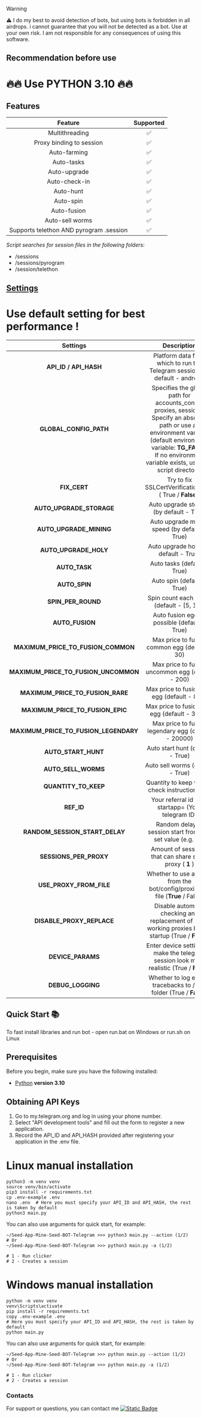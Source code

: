 > [!WARNING]
> ⚠️ I do my best to avoid detection of bots, but using bots is forbidden in all airdrops. i cannot guarantee that you will not be detected as a bot. Use at your own risk. I am not responsible for any consequences of using this software.


## Recommendation before use

# 🔥🔥 Use PYTHON 3.10 🔥🔥

## Features  
|                 Feature                 | Supported |
|:---------------------------------------:|:---------:|
|             Multithreading              |     ✅     |
|        Proxy binding to session         |     ✅     |
|              Auto-farming               |     ✅     |
|               Auto-tasks                |     ✅     |
|              Auto-upgrade               |     ✅     |
|              Auto-check-in              |     ✅     |
|                Auto-hunt                |     ✅     |
|                Auto-spin                |     ✅     |
|               Auto-fusion               |     ✅     |
|             Auto-sell worms             |     ✅     |
| Supports telethon AND pyrogram .session |     ✅     |

_Script searches for session files in the following folders:_
* /sessions
* /sessions/pyrogram
* /session/telethon


## [Settings](https://github.com/SP-l33t/Seed_Coin-Telethon/tree/main/.env-example)

# Use default setting for best performance !
|               Settings                |                                                                                                                  Description                                                                                                                  |
|:-------------------------------------:|:---------------------------------------------------------------------------------------------------------------------------------------------------------------------------------------------------------------------------------------------:|
|         **API_ID / API_HASH**         |                                                                                  Platform data from which to run the Telegram session (by default - android)                                                                                  |
|        **GLOBAL_CONFIG_PATH**         | Specifies the global path for accounts_config, proxies, sessions. <br/>Specify an absolute path or use an environment variable (default environment variable: **TG_FARM**) <br/>If no environment variable exists, uses the script directory. |
|             **FIX_CERT**              |                                                                                           Try to fix  SSLCertVerificationError ( True / **False** )                                                                                           |
|       **AUTO_UPGRADE_STORAGE**        |                                                                                                   Auto upgrade storage  (by default - True)                                                                                                   |
|        **AUTO_UPGRADE_MINING**        |                                                                                                 Auto upgrade mining speed (by default - True)                                                                                                 |
|         **AUTO_UPGRADE_HOLY**         |                                                                                                     Auto upgrade holy (by default - True)                                                                                                     |
|             **AUTO_TASK**             |                                                                                                          Auto tasks (default - True)                                                                                                          |
|             **AUTO_SPIN**             |                                                                                                          Auto spin (default - True)                                                                                                           |
|          **SPIN_PER_ROUND**           |                                                                                                   Spin count each round (default - [5, 10])                                                                                                   |
|            **AUTO_FUSION**            |                                                                                                 Auto fusion eggs if possible (default - True)                                                                                                 |
|  **MAXIMUM_PRICE_TO_FUSION_COMMON**   |                                                                                                 Max price to fusion common egg (default - 30)                                                                                                 |
| **MAXIMUM_PRICE_TO_FUSION_UNCOMMON**  |                                                                                               Max price to fusion uncommon egg (default - 200)                                                                                                |
|   **MAXIMUM_PRICE_TO_FUSION_RARE**    |                                                                                                 Max price to fusion rare egg (default - 800)                                                                                                  |
|   **MAXIMUM_PRICE_TO_FUSION_EPIC**    |                                                                                                 Max price to fusion epic egg (default - 3000)                                                                                                 |
| **MAXIMUM_PRICE_TO_FUSION_LEGENDARY** |                                                                                              Max price to fusion legendary egg (default - 20000)                                                                                              |
|          **AUTO_START_HUNT**          |                                                                                                       Auto start hunt (default - True)                                                                                                        |
|          **AUTO_SELL_WORMS**          |                                                                                                       Auto sell worms (default - True)                                                                                                        |
|         **QUANTITY_TO_KEEP**          |                                                       Quantity to keep worms check instruction [here](https://github.com/SP-l33t/Seed-App-Mine-Seed-BOT-Telegram/blob/main/setting.md)                                                        |
|              **REF_ID**               |                                                                                              Your referral id after startapp= (Your telegram ID)                                                                                              |
|    **RANDOM_SESSION_START_DELAY**     |                                                                                        Random delay at session start from 1 to set value (e.g. **30**)                                                                                        |
|        **SESSIONS_PER_PROXY**         |                                                                                            Amount of sessions, that can share same proxy ( **1** )                                                                                            |
|        **USE_PROXY_FROM_FILE**        |                                                                                Whether to use a proxy from the bot/config/proxies.txt file (**True** / False)                                                                                 |
|       **DISABLE_PROXY_REPLACE**       |                                                                      Disable automatic checking and replacement of non-working proxies before startup (True / **False**)                                                                      |
|           **DEVICE_PARAMS**           |                                                                          Enter device settings to make the telegram session look more realistic  (True / **False**)                                                                           |
|           **DEBUG_LOGGING**           |                                                                                     Whether to log error's tracebacks to /logs folder (True / **False**)                                                                                      |

## Quick Start 📚

To fast install libraries and run bot - open run.bat on Windows or run.sh on Linux

## Prerequisites
Before you begin, make sure you have the following installed:
- [Python](https://www.python.org/downloads/) **version 3.10**

## Obtaining API Keys
1. Go to my.telegram.org and log in using your phone number.
2. Select "API development tools" and fill out the form to register a new application.
3. Record the API_ID and API_HASH provided after registering your application in the .env file.


# Linux manual installation
```shell
python3 -m venv venv
source venv/bin/activate
pip3 install -r requirements.txt
cp .env-example .env
nano .env  # Here you must specify your API_ID and API_HASH, the rest is taken by default
python3 main.py
```

You can also use arguments for quick start, for example:
```shell
~/Seed-App-Mine-Seed-BOT-Telegram >>> python3 main.py --action (1/2)
# Or
~/Seed-App-Mine-Seed-BOT-Telegram >>> python3 main.py -a (1/2)

# 1 - Run clicker
# 2 - Creates a session
```

# Windows manual installation
```shell
python -m venv venv
venv\Scripts\activate
pip install -r requirements.txt
copy .env-example .env
# Here you must specify your API_ID and API_HASH, the rest is taken by default
python main.py
```

You can also use arguments for quick start, for example:
```shell
~/Seed-App-Mine-Seed-BOT-Telegram >>> python main.py --action (1/2)
# Or
~/Seed-App-Mine-Seed-BOT-Telegram >>> python main.py -a (1/2)

# 1 - Run clicker
# 2 - Creates a session
```

### Contacts

For support or questions, you can contact me [![Static Badge](https://img.shields.io/badge/Telegram-Channel-Link?style=for-the-badge&logo=Telegram&logoColor=white&logoSize=auto&color=blue)](https://t.me/airdrop_tool_vanh)
